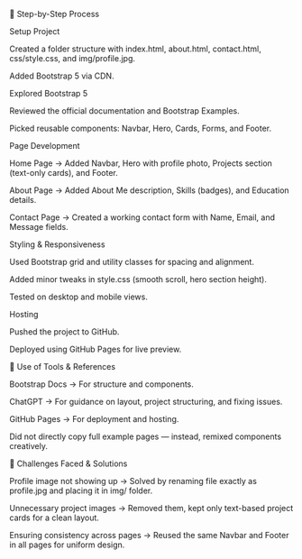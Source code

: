 🔹 Step-by-Step Process

Setup Project

Created a folder structure with index.html, about.html, contact.html, css/style.css, and img/profile.jpg.

Added Bootstrap 5 via CDN.

Explored Bootstrap 5

Reviewed the official documentation and Bootstrap Examples.

Picked reusable components: Navbar, Hero, Cards, Forms, and Footer.

Page Development

Home Page → Added Navbar, Hero with profile photo, Projects section (text-only cards), and Footer.

About Page → Added About Me description, Skills (badges), and Education details.

Contact Page → Created a working contact form with Name, Email, and Message fields.

Styling & Responsiveness

Used Bootstrap grid and utility classes for spacing and alignment.

Added minor tweaks in style.css (smooth scroll, hero section height).

Tested on desktop and mobile views.

Hosting

Pushed the project to GitHub.

Deployed using GitHub Pages for live preview.

🔹 Use of Tools & References

Bootstrap Docs → For structure and components.

ChatGPT → For guidance on layout, project structuring, and fixing issues.

GitHub Pages → For deployment and hosting.

Did not directly copy full example pages — instead, remixed components creatively.

🔹 Challenges Faced & Solutions

Profile image not showing up → Solved by renaming file exactly as profile.jpg and placing it in img/ folder.

Unnecessary project images → Removed them, kept only text-based project cards for a clean layout.

Ensuring consistency across pages → Reused the same Navbar and Footer in all pages for uniform design.

